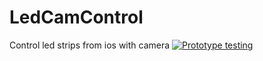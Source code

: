 # LedCamControl
Control led strips from ios with camera
[![Prototype testing](http://img.youtube.com/vi/1wBz5vh9mDc/0.jpg)](https://www.youtube.com/watch?v=1wBz5vh9mDc)
